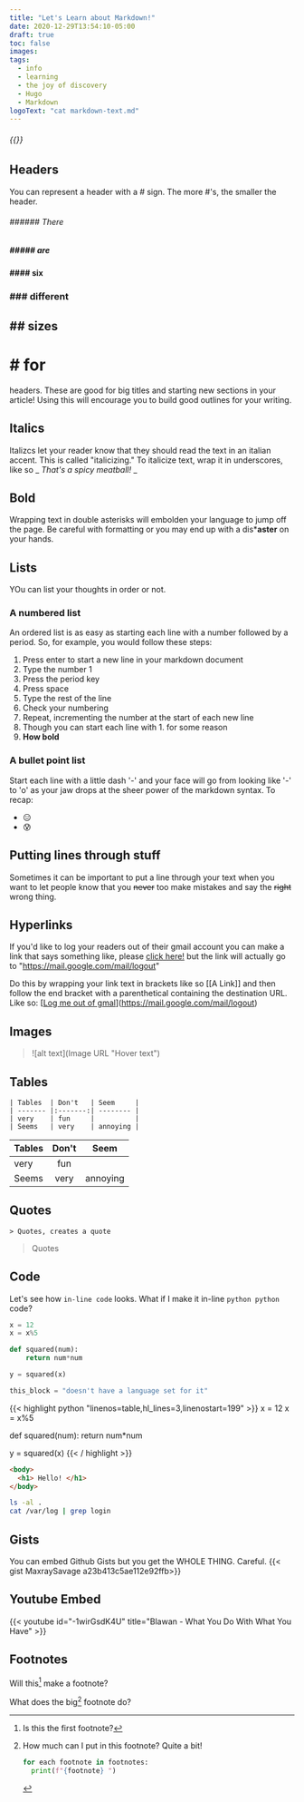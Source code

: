 ```yaml
---
title: "Let's Learn about Markdown!"
date: 2020-12-29T13:54:10-05:00
draft: true
toc: false
images:
tags:
  - info
  - learning
  - the joy of discovery
  - Hugo
  - Markdown
logoText: "cat markdown-text.md"
---
```


###### {{<param title>}}
## Headers
You can represent a header with a # sign. The more #'s, the smaller the header.
###### ###### There
##### ##### are
#### #### six
### ### different
## ## sizes
# # for
headers. These are good for big titles and starting new sections in your article! Using this will encourage you to build good outlines for your writing.

## Italics
Italizcs let your reader know that they should read the text in an italian accent. This is called "italicizing." To italicize text, wrap it in underscores, like so _ _That's a spicy meatball!_ _

## Bold
Wrapping text in double asterisks will embolden your language to jump off the page. Be careful with formatting or you may end up with a dis***aster** on your hands.

## Lists
YOu can list your thoughts in order or not.

### A numbered list
An ordered list is as easy as starting each line with a number followed by a period. So, for example, you would follow these steps:
1. Press enter to start a new line in your markdown document
2. Type the number 1
3. Press the period key 
34. Press space
5. Type the rest of the line
6. Check your numbering
7. Repeat, incrementing the number at the start of each new line 
1. Though you can start each line with 1. for some reason
1. **How bold**

### A bullet point list
Start each line with a little dash '-' and your face will go from looking like '-' to 'o' as your jaw drops at the sheer power of the markdown syntax. 
To recap:
- 😑
- 😰

## Putting lines through stuff
Sometimes it can be important to put a line through your text when you want to let people know that you ~~never~~ too make mistakes and say the ~~right~~ wrong thing.

## Hyperlinks
If you'd like to log your readers out of their gmail account you can make a link that says something like, please [click here!](https://mail.google.com/mail/logout) but the link will actually go to "https://mail.google.com/mail/logout"

Do this by wrapping your link text in brackets like so [[A Link]] and then follow the end bracket with a parenthetical containing the destination URL. 
Like so: [[Log me out of gmal](https://mail.google.com/mail/logout)](https://mail.google.com/mail/logout)

## Images
> ![alt text](Image URL "Hover text")

## Tables 
```
| Tables  | Don't   | Seem     |
| ------- |:-------:| -------- |
| very    | fun     |          |
| Seems   | very    | annoying |
```

| Tables  | Don't   | Seem     |
| ------- |:-------:| -------- |
| very    | fun     |          |
| Seems   | very    | annoying |

## Quotes
``` > Quotes, creates a quote ```
> Quotes


## Code
Let's see how ``` in-line code ``` looks.
What if I make it in-line ```python python``` code?



```python {linenos=table,hl_lines=[2],linenostart=19}
x = 12
x = x%5

def squared(num):
    return num*num

y = squared(x)
```

```python
this_block = "doesn't have a language set for it"
```

{{< highlight python "linenos=table,hl_lines=3,linenostart=199" >}}
x = 12
x = x%5

def squared(num):
    return num*num

y = squared(x)
{{< / highlight >}}

```html
<body>
  <h1> Hello! </h1>
</body>
```

```bash
ls -al .
cat /var/log | grep login
```

## Gists

You can embed Github Gists but you get the WHOLE THING. Careful.
{{< gist MaxraySavage a23b413c5ae112e92ffb>}}


## Youtube Embed
{{< youtube id="-1wirGsdK4U" title="Blawan - What You Do With What You Have" >}}

## Footnotes
Will this[^1] make a footnote?

[^1]: Is this the first footnote?

What does the big[^bignote] footnote do?

[^bignote]: How much can I put in this footnote? Quite a bit!
    ```python
    for each footnote in footnotes:
      print(f"{footnote} ")
    ```
  